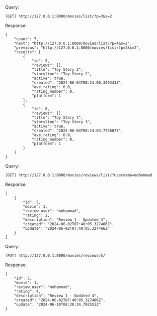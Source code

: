 Query:

`[GET] http://127.0.0.1:8000/movies/list/?p=3&s=2`

Response:

```
{
    "count": 7,
    "next": "http://127.0.0.1:8000/movies/list/?p=4&s=2",
    "previous": "http://127.0.0.1:8000/movies/list/?p=2&s=2",
    "results": [
        {
            "id": 5,
            "reviews": [],
            "title": "Toy Story 2",
            "storyline": "Toy Story 2",
            "active": true,
            "created": "2024-06-04T08:13:00.349341Z",
            "ave_rating": 0.0,
            "rating_number": 0,
            "platform": 1
        },
        {
            "id": 6,
            "reviews": [],
            "title": "Toy Story 3",
            "storyline": "Toy Story 3",
            "active": true,
            "created": "2024-06-04T08:14:03.729667Z",
            "ave_rating": 0.0,
            "rating_number": 0,
            "platform": 1
        }
    ]
}
```
Query:

`[GET] http://127.0.0.1:8000/movies/reviews/list/?username=mohammad`

Response:

```
[
    {
        "id": 5,
        "movie": 1,
        "review_user": "mohammad",
        "rating": 2,
        "description": "Review 1 - Updated 3",
        "created": "2024-06-02T07:40:05.327466Z",
        "update": "2024-06-02T07:40:05.327466Z"
    }
]
```
Query:

`[PUT] http://127.0.0.1:8000/movies/reviews/5/`

Response:

```
{
    "id": 5,
    "movie": 1,
    "review_user": "mohammad",
    "rating": 4,
    "description": "Review 1 - Updated 4",
    "created": "2024-06-02T07:40:05.327466Z",
    "update": "2024-06-10T08:28:34.792551Z"
}
```

